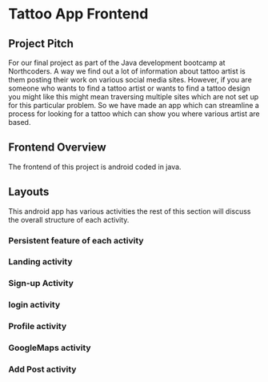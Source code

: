 # Tattoo App Frontend

## Project Pitch
For our final project as part of the Java development bootcamp at Northcoders. A way we find out a lot of information
about tattoo artist is them posting their work on various social media sites. However, if you are someone who wants to
find a tattoo artist or wants to find a tattoo design you might like this might mean traversing multiple sites which
are not set up for this particular problem. So we have made an app which can streamline a process for looking for a
tattoo which can show you where various artist are based.

## Frontend Overview
The frontend of this project is android coded in java. 

## Layouts
This android app has various activities the rest of this section will discuss the overall structure
of each activity.

### Persistent feature of each activity

### Landing activity

### Sign-up Activity

### login activity

### Profile activity

### GoogleMaps activity 

### Add Post activity
